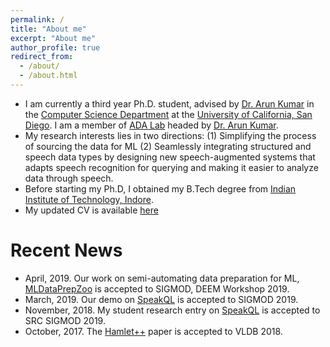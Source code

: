 ```yaml
---
permalink: /
title: "About me"
excerpt: "About me"
author_profile: true
redirect_from: 
  - /about/
  - /about.html
---
```


* I am currently a third year Ph.D. student, advised by [Dr. Arun Kumar](http://cseweb.ucsd.edu/~arunkk/) in the [Computer Science Department](http://cse.ucsd.edu/) at the  [University of California, San Diego](https://ucsd.edu/). I am a member of [ADA Lab](https://adalabucsd.github.io/) headed by [Dr. Arun Kumar](http://cseweb.ucsd.edu/~arunkk/).
* My research interests lies in two directions: (1) Simplifying the process of sourcing the data for ML (2) Seamlessly integrating structured and speech data types by designing new speech-augmented systems that adapts speech recognition for querying and making it easier to analyze data through speech.
* Before starting my Ph.D, I obtained my B.Tech degree from [Indian Institute of Technology, Indore](http://www.iiti.ac.in/).
* My updated CV is available [here](https://pvn25.github.io//files/My_CV.pdf)


# Recent News
* April, 2019. Our work on semi-automating data preparation for ML, [MLDataPrepZoo](https://adalabucsd.github.io/sortinghat.html) is accepted to SIGMOD, DEEM Workshop 2019.
* March, 2019. Our demo on [SpeakQL](https://adalabucsd.github.io/speakql.html) is accepted to SIGMOD 2019.
* November, 2018. My student research entry on [SpeakQL](https://adalabucsd.github.io/speakql.html) is accepted to SRC SIGMOD 2019.
* October, 2017. The [Hamlet++](https://adalabucsd.github.io/hamlet.html) paper is accepted to VLDB 2018.
